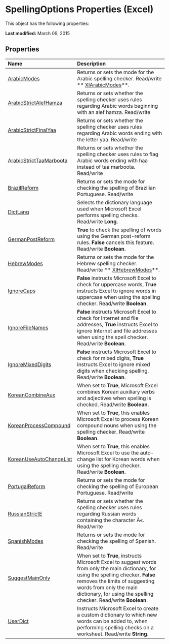 
# SpellingOptions Properties (Excel)
This object has the following properties:

 **Last modified:** March 09, 2015


## Properties



|**Name**|**Description**|
|:-----|:-----|
| [ArabicModes](0b4fb37e-e5f4-318b-27c1-a90adf39938e.md)|Returns or sets the mode for the Arabic spelling checker. Read/write  ** [XlArabicModes](1d78776a-04c2-9b1d-34d8-36d9b2b47941.md)**.|
| [ArabicStrictAlefHamza](0e144aee-eb66-173f-2ee0-69ad433fcd25.md)|Returns or sets whether the spelling checker uses rules regarding Arabic words beginning with an alef hamza. Read/write|
| [ArabicStrictFinalYaa](90affabc-b04a-62a2-6b50-91febe65def0.md)|Returns or sets whether the spelling checker uses rules regarding Arabic words ending with the letter yaa. Read/write|
| [ArabicStrictTaaMarboota](f8d66794-84b0-6e5e-b83a-fe462dd60bfd.md)|Returns or sets whether the spelling checker uses rules to flag Arabic words ending with haa instead of taa marboota. Read/write|
| [BrazilReform](cafc2331-aa68-367a-7b88-c95edb9191ec.md)|Returns or sets the mode for checking the spelling of Brazilian Portuguese. Read/write|
| [DictLang](3564b149-5d37-88b4-a0b1-73398e9373c5.md)|Selects the dictionary language used when Microsoft Excel performs spelling checks. Read/write  **Long**.|
| [GermanPostReform](52e7c958-9122-ee2e-c5c1-335a2c2b520b.md)| **True** to check the spelling of words using the German post-reform rules. **False** cancels this feature. Read/write **Boolean**.|
| [HebrewModes](b8ecfa29-7ec4-180b-fb37-6876ab6c0cc7.md)|Returns or sets the mode for the Hebrew spelling checker. Read/write  ** [XlHebrewModes](a3dafb53-dae1-33c2-4470-2daca721064c.md)**.|
| [IgnoreCaps](185b79d8-9c46-3b17-d2ee-e2544e2dce22.md)| **False** instructs Microsoft Excel to check for uppercase words, **True** instructs Excel to ignore words in uppercase when using the spelling checker. Read/write **Boolean**.|
| [IgnoreFileNames](346b454b-b501-9836-4d45-dbe551f4c2cb.md)| **False** instructs Microsoft Excel to check for Internet and file addresses, **True** instructs Excel to ignore Internet and file addresses when using the spell checker. Read/write **Boolean**.|
| [IgnoreMixedDigits](6803fa80-3850-5b34-d22b-3d617c14e537.md)| **False** instructs Microsoft Excel to check for mixed digits, **True** instructs Excel to ignore mixed digits when checking spelling. Read/write **Boolean**.|
| [KoreanCombineAux](9e858f87-e302-2d51-aa9e-383352b534e2.md)|When set to  **True**, Microsoft Excel combines Korean auxiliary verbs and adjectives when spelling is checked. Read/write  **Boolean**.|
| [KoreanProcessCompound](c6bb9d79-d464-1644-4873-5f3ccf84e487.md)|When set to  **True**, this enables Microsoft Excel to process Korean compound nouns when using the spelling checker. Read/write  **Boolean**.|
| [KoreanUseAutoChangeList](9ee57b2d-2a13-8055-d543-234134484fc4.md)|When set to  **True**, this enables Microsoft Excel to use the auto-change list for Korean words when using the spelling checker. Read/write  **Boolean**.|
| [PortugalReform](6ab330e3-16ea-777b-0cfa-74c1627b52af.md)|Returns or sets the mode for checking the spelling of European Portuguese. Read/write|
| [RussianStrictE](7d1d44b8-bac3-bd1a-3959-99090842864d.md)|Returns or sets whether the spelling checker uses rules regarding Russian words containing the character Ã«. Read/write|
| [SpanishModes](07782cb9-2f36-00d7-0a66-f1549cf45fdd.md)|Returns or sets the mode for checking the spelling of Spanish. Read/write|
| [SuggestMainOnly](f4a5aa0a-78be-bd98-22e8-b85eac0f4428.md)|When set to  **True**, instructs Microsoft Excel to suggest words from only the main dictionary, for using the spelling checker.  **False** removes the limits of suggesting words from only the main dictionary, for using the spelling checker. Read/write **Boolean**.|
| [UserDict](8816b44e-98e5-8829-cb6e-af4ac4040838.md)|Instructs Microsoft Excel to create a custom dictionary to which new words can be added to, when performing spelling checks on a worksheet. Read/write  **String**.|
